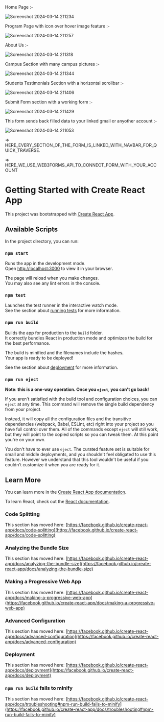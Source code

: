 Home Page :-

![Screenshot 2024-03-14 211234](https://github.com/ArchProtios/Educity-Website-React/assets/99127122/409dbc11-f727-43ad-aff3-fe85ba8ede11)

Program Page with icon over hover image feature :-

![Screenshot 2024-03-14 211257](https://github.com/ArchProtios/Educity-Website-React/assets/99127122/3d29aaa4-b972-48da-861e-995f1c4ec805)

About Us :-

![Screenshot 2024-03-14 211318](https://github.com/ArchProtios/Educity-Website-React/assets/99127122/8651b32a-3250-4978-8c86-cf317565ddbb)

Campus Section with many campus pictures :-

![Screenshot 2024-03-14 211344](https://github.com/ArchProtios/Educity-Website-React/assets/99127122/29c742f8-1c90-4eed-aca5-67a422f8556f)

Students Testimonials Section with a horizontal scrollbar :-

![Screenshot 2024-03-14 211406](https://github.com/ArchProtios/Educity-Website-React/assets/99127122/563a2e09-ad9f-4bf2-bdbf-0edc924f7de3)

Submit Form section with a working form :-

![Screenshot 2024-03-14 211429](https://github.com/ArchProtios/Educity-Website-React/assets/99127122/10ae4596-630b-4cf9-b621-066caaa36eeb)

This form sends back filled data to your linked gmail or anyother account :-

![Screenshot 2024-03-14 211053](https://github.com/ArchProtios/Educity-Website-React/assets/99127122/f8526d67-1935-4850-b6a2-714b7cade9c2)

=> HERE_EVERY_SECTION_OF_THE_FORM_IS_LINKED_WITH_NAVBAR_FOR_QUICK_TRAVERSE.

=> HERE_WE_USE_WEB3FORMS_API_TO_CONNECT_FORM_WITH_YOUR_ACCOUNT
 

# Getting Started with Create React App

This project was bootstrapped with [Create React App](https://github.com/facebook/create-react-app).

## Available Scripts

In the project directory, you can run:

### `npm start`

Runs the app in the development mode.\
Open [http://localhost:3000](http://localhost:3000) to view it in your browser.

The page will reload when you make changes.\
You may also see any lint errors in the console.

### `npm test`

Launches the test runner in the interactive watch mode.\
See the section about [running tests](https://facebook.github.io/create-react-app/docs/running-tests) for more information.

### `npm run build`

Builds the app for production to the `build` folder.\
It correctly bundles React in production mode and optimizes the build for the best performance.

The build is minified and the filenames include the hashes.\
Your app is ready to be deployed!

See the section about [deployment](https://facebook.github.io/create-react-app/docs/deployment) for more information.

### `npm run eject`

**Note: this is a one-way operation. Once you `eject`, you can't go back!**

If you aren't satisfied with the build tool and configuration choices, you can `eject` at any time. This command will remove the single build dependency from your project.

Instead, it will copy all the configuration files and the transitive dependencies (webpack, Babel, ESLint, etc) right into your project so you have full control over them. All of the commands except `eject` will still work, but they will point to the copied scripts so you can tweak them. At this point you're on your own.

You don't have to ever use `eject`. The curated feature set is suitable for small and middle deployments, and you shouldn't feel obligated to use this feature. However we understand that this tool wouldn't be useful if you couldn't customize it when you are ready for it.

## Learn More

You can learn more in the [Create React App documentation](https://facebook.github.io/create-react-app/docs/getting-started).

To learn React, check out the [React documentation](https://reactjs.org/).

### Code Splitting

This section has moved here: [https://facebook.github.io/create-react-app/docs/code-splitting](https://facebook.github.io/create-react-app/docs/code-splitting)

### Analyzing the Bundle Size

This section has moved here: [https://facebook.github.io/create-react-app/docs/analyzing-the-bundle-size](https://facebook.github.io/create-react-app/docs/analyzing-the-bundle-size)

### Making a Progressive Web App

This section has moved here: [https://facebook.github.io/create-react-app/docs/making-a-progressive-web-app](https://facebook.github.io/create-react-app/docs/making-a-progressive-web-app)

### Advanced Configuration

This section has moved here: [https://facebook.github.io/create-react-app/docs/advanced-configuration](https://facebook.github.io/create-react-app/docs/advanced-configuration)

### Deployment

This section has moved here: [https://facebook.github.io/create-react-app/docs/deployment](https://facebook.github.io/create-react-app/docs/deployment)

### `npm run build` fails to minify

This section has moved here: [https://facebook.github.io/create-react-app/docs/troubleshooting#npm-run-build-fails-to-minify](https://facebook.github.io/create-react-app/docs/troubleshooting#npm-run-build-fails-to-minify)
